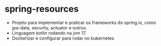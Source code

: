 # spring-resources
- Projeto para implementar e praticar os frameworks do spring.io, como jpa-data, security, actuator e outros.
- Linguagem kotlin rodando na jvm 17.
- Dockerizar e configurar para rodar no kubernetes 
